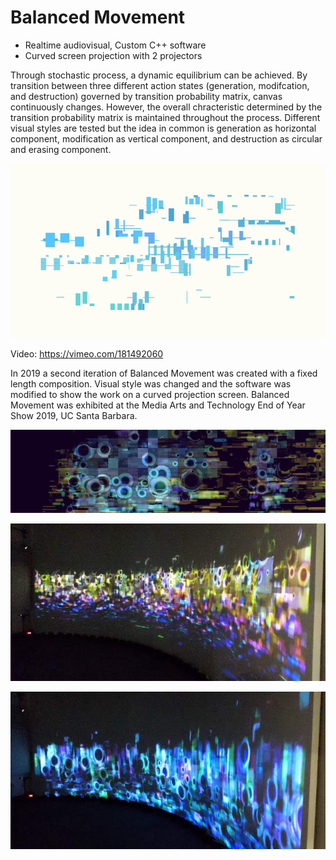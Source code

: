 Balanced Movement
=================

-   Realtime audiovisual, Custom C++ software
-   Curved screen projection with 2 projectors

Through stochastic process, a dynamic equilibrium can be achieved. By transition between three different action states (generation, modifcation, and destruction) governed by transition probability matrix, canvas continuously changes. However, the overall chracteristic determined by the transition probability matrix is maintained throughout the process. Different visual styles are tested but the idea in common is generation as horizontal component, modification as vertical component, and destruction as circular and erasing component.

![](img/balmov/balmov_zero.png)

Video: <https://vimeo.com/181492060>

In 2019 a second iteration of Balanced Movement was created with a fixed length composition. Visual style was changed and the software was modified to show the work on a curved projection screen. Balanced Movement was exhibited at the Media Arts and Technology End of Year Show 2019, UC Santa Barbara.

![](img/balmov/bm3.png)

![](img/balmov/bm_eoys_01.jpg)

![](img/balmov/bm_eoys_02.jpg)
